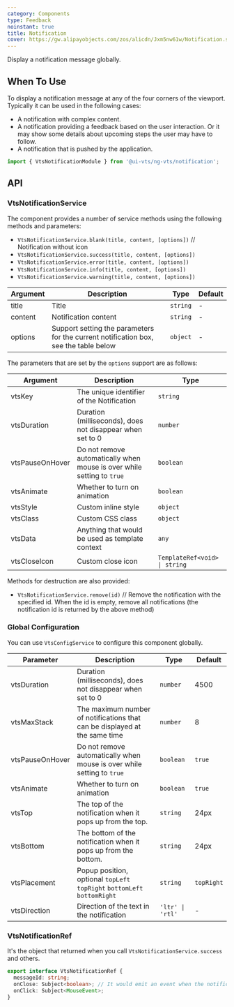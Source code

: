 ```yaml
---
category: Components
type: Feedback
noinstant: true
title: Notification
cover: https://gw.alipayobjects.com/zos/alicdn/Jxm5nw61w/Notification.svg
---
```


Display a notification message globally.

## When To Use

To display a notification message at any of the four corners of the viewport. Typically it can be
used in the following cases:

- A notification with complex content.
- A notification providing a feedback based on the user interaction. Or it may show some details
  about upcoming steps the user may have to follow.
- A notification that is pushed by the application.

```ts
import { VtsNotificationModule } from '@ui-vts/ng-vts/notification';
```

## API

### VtsNotificationService

The component provides a number of service methods using the following methods and parameters:

- `VtsNotificationService.blank(title, content, [options])` // Notification without icon
- `VtsNotificationService.success(title, content, [options])`
- `VtsNotificationService.error(title, content, [options])`
- `VtsNotificationService.info(title, content, [options])`
- `VtsNotificationService.warning(title, content, [options])`

| Argument | Description | Type | Default |
| --- | --- | --- | --- |
| title | Title | `string` | - |
| content | Notification content | `string` | - |
| options | Support setting the parameters for the current notification box, see the table below | `object` | - |

The parameters that are set by the `options` support are as follows:

| Argument | Description | Type |
| --- | --- | --- |
| vtsKey | 	The unique identifier of the Notification | `string` |
| vtsDuration | Duration (milliseconds), does not disappear when set to 0 | `number` |
| vtsPauseOnHover | Do not remove automatically when mouse is over while setting to `true` | `boolean` |
| vtsAnimate | Whether to turn on animation | `boolean` |
| vtsStyle | Custom inline style | `object` |
| vtsClass | Custom CSS class | `object` |
| vtsData | Anything that would be used as template context | `any` |
| vtsCloseIcon | Custom close icon | `TemplateRef<void> \| string` |

Methods for destruction are also provided:

- `VtsNotificationService.remove(id)` // Remove the notification with the specified id. When the id is empty, remove all notifications (the notification id is returned by the above method)

### Global Configuration

You can use `VtsConfigService` to configure this component globally.

| Parameter | Description | Type | Default |
| --- | --- | --- | --- |
| vtsDuration | Duration (milliseconds), does not disappear when set to 0 | `number` | 4500 |
| vtsMaxStack | The maximum number of notifications that can be displayed at the same time | `number` | 8 |
| vtsPauseOnHover | Do not remove automatically when mouse is over while setting to `true` | `boolean` | `true` |
| vtsAnimate | Whether to turn on animation | `boolean` | `true` |
| vtsTop | The top of the notification when it pops up from the top. | `string` | 24px |
| vtsBottom | The bottom of the notification when it pops up from the bottom. | `string` | 24px |
| vtsPlacement | Popup position, optional `topLeft` `topRight` `bottomLeft` `bottomRight` | `string` | `topRight` |
| vtsDirection | Direction of the text in the notification | `'ltr' \| 'rtl'` | - |

### VtsNotificationRef

It's the object that returned when you call `VtsNotificationService.success` and others.

```ts
export interface VtsNotificationRef {
  messageId: string;
  onClose: Subject<boolean>; // It would emit an event when the notification is closed, and emit a `true` if it's closed by user
  onClick: Subject<MouseEvent>;
}
```
